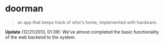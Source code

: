 doorman
=======

> an app that keeps track of who's home, implemented with hardware.

**Update** (12/21/2013, 01:39): We've almost completed the basic functionality of the web backend to the system. 